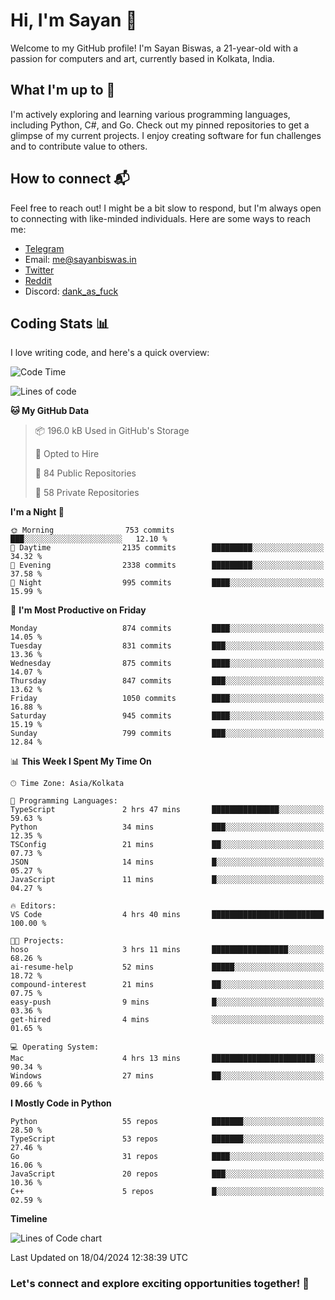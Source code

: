 # Hi, I'm Sayan 👋

Welcome to my GitHub profile! I'm Sayan Biswas, a 21-year-old with a passion for computers and art, currently based in Kolkata, India.

## What I'm up to 🚀

I'm actively exploring and learning various programming languages, including Python, C#, and Go. Check out my pinned repositories to get a glimpse of my current projects. I enjoy creating software for fun challenges and to contribute value to others.

## How to connect 📬

Feel free to reach out! I might be a bit slow to respond, but I'm always open to connecting with like-minded individuals. Here are some ways to reach me:

- [Telegram](https://t.me/dank_as_fuck)
- Email: [me@sayanbiswas.in](mailto:me@sayanbiswas.in)
- [Twitter](https://twitter.com/TheDankDel)
- [Reddit](https://www.reddit.com/user/dank_as_fuck_/)
- Discord: [dank_as_fuck](https://discordapp.com/users/506536929152466945)

## Coding Stats 📊

I love writing code, and here's a quick overview:

<!--START_SECTION:waka-->
![Code Time](http://img.shields.io/badge/Code%20Time-1%2C590%20hrs%2027%20mins-blue)

![Lines of code](https://img.shields.io/badge/From%20Hello%20World%20I%27ve%20Written-5.7%20million%20lines%20of%20code-blue)

**🐱 My GitHub Data** 

> 📦 196.0 kB Used in GitHub's Storage 
 > 
> 💼 Opted to Hire
 > 
> 📜 84 Public Repositories 
 > 
> 🔑 58 Private Repositories 
 > 
**I'm a Night 🦉** 

```text
🌞 Morning                753 commits         ███░░░░░░░░░░░░░░░░░░░░░░   12.10 % 
🌆 Daytime                2135 commits        █████████░░░░░░░░░░░░░░░░   34.32 % 
🌃 Evening                2338 commits        █████████░░░░░░░░░░░░░░░░   37.58 % 
🌙 Night                  995 commits         ████░░░░░░░░░░░░░░░░░░░░░   15.99 % 
```
📅 **I'm Most Productive on Friday** 

```text
Monday                   874 commits         ████░░░░░░░░░░░░░░░░░░░░░   14.05 % 
Tuesday                  831 commits         ███░░░░░░░░░░░░░░░░░░░░░░   13.36 % 
Wednesday                875 commits         ████░░░░░░░░░░░░░░░░░░░░░   14.07 % 
Thursday                 847 commits         ███░░░░░░░░░░░░░░░░░░░░░░   13.62 % 
Friday                   1050 commits        ████░░░░░░░░░░░░░░░░░░░░░   16.88 % 
Saturday                 945 commits         ████░░░░░░░░░░░░░░░░░░░░░   15.19 % 
Sunday                   799 commits         ███░░░░░░░░░░░░░░░░░░░░░░   12.84 % 
```


📊 **This Week I Spent My Time On** 

```text
🕑︎ Time Zone: Asia/Kolkata

💬 Programming Languages: 
TypeScript               2 hrs 47 mins       ███████████████░░░░░░░░░░   59.63 % 
Python                   34 mins             ███░░░░░░░░░░░░░░░░░░░░░░   12.35 % 
TSConfig                 21 mins             ██░░░░░░░░░░░░░░░░░░░░░░░   07.73 % 
JSON                     14 mins             █░░░░░░░░░░░░░░░░░░░░░░░░   05.27 % 
JavaScript               11 mins             █░░░░░░░░░░░░░░░░░░░░░░░░   04.27 % 

🔥 Editors: 
VS Code                  4 hrs 40 mins       █████████████████████████   100.00 % 

🐱‍💻 Projects: 
hoso                     3 hrs 11 mins       █████████████████░░░░░░░░   68.26 % 
ai-resume-help           52 mins             █████░░░░░░░░░░░░░░░░░░░░   18.72 % 
compound-interest        21 mins             ██░░░░░░░░░░░░░░░░░░░░░░░   07.75 % 
easy-push                9 mins              █░░░░░░░░░░░░░░░░░░░░░░░░   03.36 % 
get-hired                4 mins              ░░░░░░░░░░░░░░░░░░░░░░░░░   01.65 % 

💻 Operating System: 
Mac                      4 hrs 13 mins       ███████████████████████░░   90.34 % 
Windows                  27 mins             ██░░░░░░░░░░░░░░░░░░░░░░░   09.66 % 
```

**I Mostly Code in Python** 

```text
Python                   55 repos            ███████░░░░░░░░░░░░░░░░░░   28.50 % 
TypeScript               53 repos            ███████░░░░░░░░░░░░░░░░░░   27.46 % 
Go                       31 repos            ████░░░░░░░░░░░░░░░░░░░░░   16.06 % 
JavaScript               20 repos            ███░░░░░░░░░░░░░░░░░░░░░░   10.36 % 
C++                      5 repos             █░░░░░░░░░░░░░░░░░░░░░░░░   02.59 % 
```



**Timeline**

![Lines of Code chart](https://raw.githubusercontent.com/Dank-del/Dank-del/main/assets/bar_graph.png)


 Last Updated on 18/04/2024 12:38:39 UTC
<!--END_SECTION:waka-->

### Let's connect and explore exciting opportunities together! 🚀
